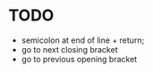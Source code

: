 # TODO #

* semicolon at end of line + return;
* go to next closing bracket
* go to previous opening bracket